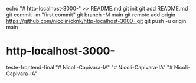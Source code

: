 echo "# http-localhost-3000-" >> README.md
git init
git add README.md
git commit -m "first commit"
git branch -M main
git remote add origin https://github.com/nicolinicknk/http-localhost-3000-.git
git push -u origin main
# http-localhost-3000-
teste-frontend-final
"# Nicoli-Capivara-IA" 
"# Nicoli-Capivara-IA" 
"# Nicoli-Capivara-IA" 
